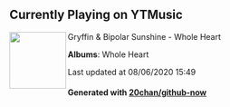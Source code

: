 ## Currently Playing on YTMusic

[<img align="left" width="100" src="https://lh3.googleusercontent.com/6fC0bRTWcV5IQmVm4P_4QoHkygZUV2c6Ay1k4oINYjg6LsgilNAzS5PxKQ7H_s3YGHtXE6W-26Z1nWc">](https://music.youtube.com/channel/UCO4t4bsN65024PXQUnENGkw)

Gryffin & Bipolar Sunshine - Whole Heart

**Albums**: Whole Heart

Last updated at 08/06/2020 15:49

#### Generated with [20chan/github-now](https://github.com/20chan/github-now)


<!--
**20chan/20chan** is a ✨ _special_ ✨ repository because its `README.md` (this file) appears on your GitHub profile.

Here are some ideas to get you started:

- 🔭 I’m currently working on ...
- 🌱 I’m currently learning ...
- 👯 I’m looking to collaborate on ...
- 🤔 I’m looking for help with ...
- 💬 Ask me about ...
- 📫 How to reach me: ...
- 😄 Pronouns: ...
- ⚡ Fun fact: ...
-->

